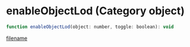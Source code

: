 # enableObjectLod (Category object)

```js
function enableObjectLod(object: number, toggle: boolean): void
```

[filename](enableObjectLod_m.md ':include')